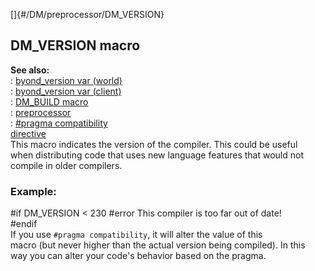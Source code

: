 []{#/DM/preprocessor/DM_VERSION}    
## DM_VERSION macro    
**See also:**    
:   [byond_version var (world)](/ref/world/var/byond_version/byond_version.md)    
:   [byond_version var (client)](/ref/client/var/byond_version/byond_version.md)    
:   [DM_BUILD macro](/ref/DM/preprocessor/DM_BUILD/DM_BUILD.md)    
:   [preprocessor](/ref/DM/preprocessor/preprocessor.md)    
:   [#pragma compatibility    
    directive](/ref/DM/preprocessor/pragma/compatibility/compatibility.md)    
This macro indicates the version of the compiler. This could be useful    
when distributing code that uses new language features that would not    
compile in older compilers.    
### Example:    
#if DM_VERSION \< 230 #error This compiler is too far out of date!    
#endif    
If you use `#pragma compatibility`, it will alter the value of this    
macro (but never higher than the actual version being compiled). In this    
way you can alter your code\'s behavior based on the pragma.  